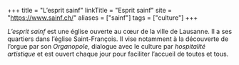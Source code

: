 +++
title = "L’esprit sainf"
linkTitle = "Esprit sainf"
site = "https://www.sainf.ch/"
aliases = ["sainf"]
tags = ["culture"]
+++

*L’esprit sainf* est une église ouverte au cœur de la ville de Lausanne. Il a ses quartiers dans l’église Saint-François. Il vise notamment à la découverte de l’orgue par son *Organopole*, dialogue avec le culture par *hospitalité artistique*  et est ouvert chaque jour pour faciliter l’accueil de toutes et tous.
